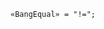 <!-- This file is generated automatically by infrastructure scripts. Please don't edit by hand. -->

<!-- markdownlint-disable first-line-h1 -->

```{ .ebnf .slang-ebnf #BangEqual }
«BangEqual» = "!=";
```

